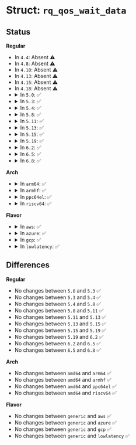 # Struct: <code>rq_qos_wait_data</code>

## Status
<b>Regular</b>
<ul>
<li>
In <code>4.4</code>: Absent ⚠️
</li>
<li>
In <code>4.8</code>: Absent ⚠️
</li>
<li>
In <code>4.10</code>: Absent ⚠️
</li>
<li>
In <code>4.13</code>: Absent ⚠️
</li>
<li>
In <code>4.15</code>: Absent ⚠️
</li>
<li>
In <code>4.18</code>: Absent ⚠️
</li>
<li>
<details>
<summary>In <code>5.0</code>: ✅</summary>

```c
struct rq_qos_wait_data {
    struct wait_queue_entry wq;
    struct task_struct *task;
    struct rq_wait *rqw;
    acquire_inflight_cb_t *cb;
    void *private_data;
    bool got_token;
};
```
</details>
</li>
<li>
<details>
<summary>In <code>5.3</code>: ✅</summary>

```c
struct rq_qos_wait_data {
    struct wait_queue_entry wq;
    struct task_struct *task;
    struct rq_wait *rqw;
    acquire_inflight_cb_t *cb;
    void *private_data;
    bool got_token;
};
```
</details>
</li>
<li>
<details>
<summary>In <code>5.4</code>: ✅</summary>

```c
struct rq_qos_wait_data {
    struct wait_queue_entry wq;
    struct task_struct *task;
    struct rq_wait *rqw;
    acquire_inflight_cb_t *cb;
    void *private_data;
    bool got_token;
};
```
</details>
</li>
<li>
<details>
<summary>In <code>5.8</code>: ✅</summary>

```c
struct rq_qos_wait_data {
    struct wait_queue_entry wq;
    struct task_struct *task;
    struct rq_wait *rqw;
    acquire_inflight_cb_t *cb;
    void *private_data;
    bool got_token;
};
```
</details>
</li>
<li>
<details>
<summary>In <code>5.11</code>: ✅</summary>

```c
struct rq_qos_wait_data {
    struct wait_queue_entry wq;
    struct task_struct *task;
    struct rq_wait *rqw;
    acquire_inflight_cb_t *cb;
    void *private_data;
    bool got_token;
};
```
</details>
</li>
<li>
<details>
<summary>In <code>5.13</code>: ✅</summary>

```c
struct rq_qos_wait_data {
    struct wait_queue_entry wq;
    struct task_struct *task;
    struct rq_wait *rqw;
    acquire_inflight_cb_t *cb;
    void *private_data;
    bool got_token;
};
```
</details>
</li>
<li>
<details>
<summary>In <code>5.15</code>: ✅</summary>

```c
struct rq_qos_wait_data {
    struct wait_queue_entry wq;
    struct task_struct *task;
    struct rq_wait *rqw;
    acquire_inflight_cb_t *cb;
    void *private_data;
    bool got_token;
};
```
</details>
</li>
<li>
<details>
<summary>In <code>5.19</code>: ✅</summary>

```c
struct rq_qos_wait_data {
    struct wait_queue_entry wq;
    struct task_struct *task;
    struct rq_wait *rqw;
    acquire_inflight_cb_t *cb;
    void *private_data;
    bool got_token;
};
```
</details>
</li>
<li>
<details>
<summary>In <code>6.2</code>: ✅</summary>

```c
struct rq_qos_wait_data {
    struct wait_queue_entry wq;
    struct task_struct *task;
    struct rq_wait *rqw;
    acquire_inflight_cb_t *cb;
    void *private_data;
    bool got_token;
};
```
</details>
</li>
<li>
<details>
<summary>In <code>6.5</code>: ✅</summary>

```c
struct rq_qos_wait_data {
    struct wait_queue_entry wq;
    struct task_struct *task;
    struct rq_wait *rqw;
    acquire_inflight_cb_t *cb;
    void *private_data;
    bool got_token;
};
```
</details>
</li>
<li>
<details>
<summary>In <code>6.8</code>: ✅</summary>

```c
struct rq_qos_wait_data {
    struct wait_queue_entry wq;
    struct task_struct *task;
    struct rq_wait *rqw;
    acquire_inflight_cb_t *cb;
    void *private_data;
    bool got_token;
};
```
</details>
</li>
</ul>
<b>Arch</b>
<ul>
<li>
<details>
<summary>In <code>arm64</code>: ✅</summary>

```c
struct rq_qos_wait_data {
    struct wait_queue_entry wq;
    struct task_struct *task;
    struct rq_wait *rqw;
    acquire_inflight_cb_t *cb;
    void *private_data;
    bool got_token;
};
```
</details>
</li>
<li>
<details>
<summary>In <code>armhf</code>: ✅</summary>

```c
struct rq_qos_wait_data {
    struct wait_queue_entry wq;
    struct task_struct *task;
    struct rq_wait *rqw;
    acquire_inflight_cb_t *cb;
    void *private_data;
    bool got_token;
};
```
</details>
</li>
<li>
<details>
<summary>In <code>ppc64el</code>: ✅</summary>

```c
struct rq_qos_wait_data {
    struct wait_queue_entry wq;
    struct task_struct *task;
    struct rq_wait *rqw;
    acquire_inflight_cb_t *cb;
    void *private_data;
    bool got_token;
};
```
</details>
</li>
<li>
<details>
<summary>In <code>riscv64</code>: ✅</summary>

```c
struct rq_qos_wait_data {
    struct wait_queue_entry wq;
    struct task_struct *task;
    struct rq_wait *rqw;
    acquire_inflight_cb_t *cb;
    void *private_data;
    bool got_token;
};
```
</details>
</li>
</ul>
<b>Flavor</b>
<ul>
<li>
<details>
<summary>In <code>aws</code>: ✅</summary>

```c
struct rq_qos_wait_data {
    struct wait_queue_entry wq;
    struct task_struct *task;
    struct rq_wait *rqw;
    acquire_inflight_cb_t *cb;
    void *private_data;
    bool got_token;
};
```
</details>
</li>
<li>
<details>
<summary>In <code>azure</code>: ✅</summary>

```c
struct rq_qos_wait_data {
    struct wait_queue_entry wq;
    struct task_struct *task;
    struct rq_wait *rqw;
    acquire_inflight_cb_t *cb;
    void *private_data;
    bool got_token;
};
```
</details>
</li>
<li>
<details>
<summary>In <code>gcp</code>: ✅</summary>

```c
struct rq_qos_wait_data {
    struct wait_queue_entry wq;
    struct task_struct *task;
    struct rq_wait *rqw;
    acquire_inflight_cb_t *cb;
    void *private_data;
    bool got_token;
};
```
</details>
</li>
<li>
<details>
<summary>In <code>lowlatency</code>: ✅</summary>

```c
struct rq_qos_wait_data {
    struct wait_queue_entry wq;
    struct task_struct *task;
    struct rq_wait *rqw;
    acquire_inflight_cb_t *cb;
    void *private_data;
    bool got_token;
};
```
</details>
</li>
</ul>

## Differences
<b>Regular</b>
<ul>
<li>
No changes between <code>5.0</code> and <code>5.3</code> ✅
</li>
<li>
No changes between <code>5.3</code> and <code>5.4</code> ✅
</li>
<li>
No changes between <code>5.4</code> and <code>5.8</code> ✅
</li>
<li>
No changes between <code>5.8</code> and <code>5.11</code> ✅
</li>
<li>
No changes between <code>5.11</code> and <code>5.13</code> ✅
</li>
<li>
No changes between <code>5.13</code> and <code>5.15</code> ✅
</li>
<li>
No changes between <code>5.15</code> and <code>5.19</code> ✅
</li>
<li>
No changes between <code>5.19</code> and <code>6.2</code> ✅
</li>
<li>
No changes between <code>6.2</code> and <code>6.5</code> ✅
</li>
<li>
No changes between <code>6.5</code> and <code>6.8</code> ✅
</li>
</ul>
<b>Arch</b>
<ul>
<li>
No changes between <code>amd64</code> and <code>arm64</code> ✅
</li>
<li>
No changes between <code>amd64</code> and <code>armhf</code> ✅
</li>
<li>
No changes between <code>amd64</code> and <code>ppc64el</code> ✅
</li>
<li>
No changes between <code>amd64</code> and <code>riscv64</code> ✅
</li>
</ul>
<b>Flavor</b>
<ul>
<li>
No changes between <code>generic</code> and <code>aws</code> ✅
</li>
<li>
No changes between <code>generic</code> and <code>azure</code> ✅
</li>
<li>
No changes between <code>generic</code> and <code>gcp</code> ✅
</li>
<li>
No changes between <code>generic</code> and <code>lowlatency</code> ✅
</li>
</ul>
